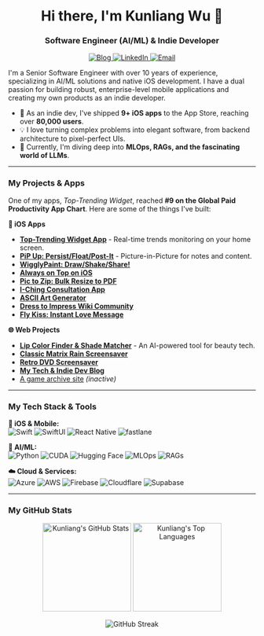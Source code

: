 <!-- 
  Hi Kunliang! 
  
  This is the V2 draft for your GitHub profile README.
  It includes the fix for the GitHub Stats card and adds your project portfolio.
-->

<!-- Header and Introduction -->
<h1 align="center">
  Hi there, I'm Kunliang Wu 👋
</h1>
<h3 align="center">Software Engineer (AI/ML) & Indie Developer</h3>

<!-- Social Links -->
<p align="center">
  <a href="https://kunlun.co/" target="_blank">
    <img src="https://img.shields.io/badge/My%20Blog-kunlun.co-3B7EBF?style=for-the-badge&logo=rss&logoColor=white" alt="Blog"/>
  </a>
  <a href="https://www.linkedin.com/in/kunliang-wu/" target="_blank">
    <img src="https://img.shields.io/badge/LinkedIn-0077B5?style=for-the-badge&logo=linkedin&logoColor=white" alt="LinkedIn"/>
  </a>
  <a href="mailto:me@kunlun.co">
    <img src="https://img.shields.io/badge/Email-D14836?style=for-the-badge&logo=gmail&logoColor=white" alt="Email"/>
  </a>
</p>

<!-- About Me Section -->
<p align="left">
  I'm a Senior Software Engineer with over 10 years of experience, specializing in AI/ML solutions and native iOS development. I have a dual passion for building robust, enterprise-level mobile applications and creating my own products as an indie developer.
</p>

- 🚀 As an indie dev, I've shipped **9+ iOS apps** to the App Store, reaching over **80,000 users**.
- 💡 I love turning complex problems into elegant software, from backend architecture to pixel-perfect UIs.
- 🤖 Currently, I'm diving deep into **MLOps, RAGs, and the fascinating world of LLMs**.

---

<!-- NEW: My Projects Section -->
<h3 align="left">My Projects & Apps</h3>

<p align="left">
  One of my apps, <i>Top-Trending Widget</i>, reached <strong>#9 on the Global Paid Productivity App Chart</strong>. Here are some of the things I've built:
</p>

**📱 iOS Apps**
*   [**Top-Trending Widget App**](https://top-trending.app/) - Real-time trends monitoring on your home screen.
*   [**PiP Up: Persist/Float/Post-It**](https://apps.apple.com/us/app/pip-up-persist-float-post-it/id6483210322) - Picture-in-Picture for notes and content.
*   [**WigglyPaint: Draw/Shake/Share!**](https://apps.apple.com/us/app/wigglypaint-draw-shake-share/id6751747069)
*   [**Always on Top on iOS**](https://apps.apple.com/us/app/always-on-top-pdf-web-images/id6747107679)
*   [**Pic to Zip: Bulk Resize to PDF**](https://apps.apple.com/us/app/pic-to-zip-bulk-resize-to-pdf/id6471817020)
*   [**I-Ching Consultation App**](https://unibrighter.github.io/iching/)
*   [**ASCII Art Generator**](https://apps.apple.com/us/app/ascii-art-generator-image-text/id6753155579)
*   [**Dress to Impress Wiki Community**](https://apps.apple.com/us/app/dti-new-dress-to-impress-codes/id6742550378)
*   [**Fly Kiss: Instant Love Message**](https://apps.apple.com/us/app/fly-kiss-instant-love-message/id6740311832)

**🌐 Web Projects**
*   [**Lip Color Finder & Shade Matcher**](https://lipcolorfinder.com/) - An AI-powered tool for beauty tech.
*   [**Classic Matrix Rain Screensaver**](https://matrixscreensaver.online/)
*   [**Retro DVD Screensaver**](https://dvd.screensaver.run/)
*   [**My Tech & Indie Dev Blog**](https://kunlun.co/)
*   [A game archive site](https://sprunkidandysworld.com/) *(inactive)*

---

<!-- Tech Stack Section -->
<h3 align="left">My Tech Stack & Tools</h3>

<p align="left">
  <strong>📱 iOS & Mobile:</strong><br>
  <img src="https://img.shields.io/badge/Swift-FA7343?style=for-the-badge&logo=swift&logoColor=white" alt="Swift"/>
  <img src="https://img.shields.io/badge/SwiftUI-007AFF?style=for-the-badge&logo=swift&logoColor=white" alt="SwiftUI"/>
  <img src="https://img.shields.io/badge/React_Native-61DAFB?style=for-the-badge&logo=react&logoColor=black" alt="React Native"/>
  <img src="https://img.shields.io/badge/fastlane-00B3A4?style=for-the-badge&logo=fastlane&logoColor=white" alt="fastlane"/>
</p>

<p align="left">
  <strong>🤖 AI/ML:</strong><br>
  <img src="https://img.shields.io/badge/Python-3776AB?style=for-the-badge&logo=python&logoColor=white" alt="Python"/>
  <img src="https://img.shields.io/badge/CUDA-76B900?style=for-the-badge&logo=nvidia&logoColor=white" alt="CUDA"/>
  <img src="https://img.shields.io/badge/Hugging_Face-FFD21E?style=for-the-badge&logo=huggingface&logoColor=black" alt="Hugging Face"/>
  <img src="https://img.shields.io/badge/MLOps-2496ED?style=for-the-badge&logo=azure-pipelines&logoColor=white" alt="MLOps"/>
  <img src="https://img.shields.io/badge/RAGs-4CAF50?style=for-the-badge" alt="RAGs"/>
</p>

<p align="left">
  <strong>☁️ Cloud & Services:</strong><br>
  <img src="https://img.shields.io/badge/Microsoft_Azure-0078D4?style=for-the-badge&logo=microsoftazure&logoColor=white" alt="Azure"/>
  <img src="https://img.shields.io/badge/Amazon_AWS-232F3E?style=for-the-badge&logo=amazonaws&logoColor=white" alt="AWS"/>
  <img src="https://img.shields.io/badge/Firebase-FFCA28?style=for-the-badge&logo=firebase&logoColor=black" alt="Firebase"/>
  <img src="https://img.shields.io/badge/Cloudflare-F38020?style=for-the-badge&logo=cloudflare&logoColor=white" alt="Cloudflare"/>
  <img src="https://img.shields.io/badge/Supabase-3FCF8E?style=for-the-badge&logo=supabase&logoColor=white" alt="Supabase"/>
</p>

---

<!-- GitHub Stats Section -->
<h3 align="left">My GitHub Stats</h3>

<p align="center">
  <!-- FIX APPLIED: Using a more stable URL for the stats card -->
  <img height="180em" src="https://github-readme-stats.vercel.app/api?username=unibrighter&show_icons=true&hide_border=true&theme=vision-friendly-dark" alt="Kunliang's GitHub Stats"/>
  <img height="180em" src="https://github-readme-stats.vercel.app/api/top-langs/?username=unibrighter&layout=compact&hide_border=true&theme=vision-friendly-dark&langs_count=8" alt="Kunliang's Top Languages"/>
</p>

<!-- Streak Stats -->
<p align="center">
  <img src="https://github-readme-streak-stats.herokuapp.com/?user=unibrighter&theme=vision-friendly-dark&hide_border=true" alt="GitHub Streak"/>
</p>